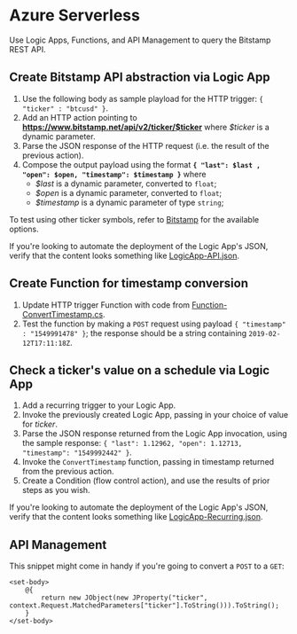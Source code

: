 # Azure Serverless
Use Logic Apps, Functions, and API Management to query the Bitstamp REST API.

## Create Bitstamp API abstraction via Logic App 
1. Use the following body as sample playload for the HTTP trigger: `{ "ticker" : "btcusd" }`.
1. Add an HTTP action pointing to **https://www.bitstamp.net/api/v2/ticker/$ticker** where _$ticker_ is a dynamic parameter. 
1. Parse the JSON response of the HTTP request (i.e. the result of the previous action).
1. Compose the output payload using the format **`{ "last": $last , "open": $open, "timestamp": $timestamp }`** where
    * _$last_ is a dynamic parameter, converted to `float`;
    * _$open_ is a dynamic parameter, converted to `float`;
    * _$timestamp_ is a dynamic parameter of type `string`;

To test using other ticker symbols, refer to [Bitstamp](https://www.bitstamp.net) for the available options.

If you're looking to automate the deployment of the Logic App's JSON, verify that the content looks something like [LogicApp-API.json](#file-LogicApp-API-json).

## Create Function for timestamp conversion
1. Update HTTP trigger Function with code from [Function-ConvertTimestamp.cs](#file-function-converttimestamp-cs).
1. Test the function by making a `POST` request using payload `{ "timestamp" : "1549991478" }`; the response should be a string containing `2019-02-12T17:11:18Z`.

## Check a ticker's value on a schedule via Logic App 
1. Add a recurring trigger to your Logic App.
1. Invoke the previously created Logic App, passing in your choice of value for _ticker_.  
1. Parse the JSON response returned from the Logic App invocation, using the sample response: `{ "last": 1.12962, "open": 1.12713, "timestamp": "1549992442" }`.
1. Invoke the `ConvertTimestamp` function, passing in timestamp returned from the previous action.
1. Create a Condition (flow control action), and use the results of prior steps as you wish.

If you're looking to automate the deployment of the Logic App's JSON, verify that the content looks something like [LogicApp-Recurring.json](#file-LogicApp-Recurring-json).

## API Management
This snippet might come in handy if you're going to convert a `POST` to a `GET`:
```
<set-body>
    @{
        return new JObject(new JProperty("ticker", context.Request.MatchedParameters["ticker"].ToString())).ToString();
    }
</set-body>
```

